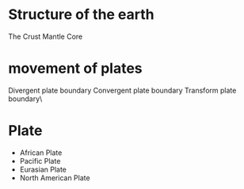 # Structure of the earth

The Crust
Mantle
Core


# movement of plates
Divergent plate boundary
Convergent plate boundary
Transform plate boundary\


# Plate
- African Plate
- Pacific Plate
- Eurasian Plate
- North American Plate